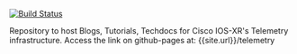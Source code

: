 [![Build Status](https://travis-ci.org/xrdocs/telemetry.svg?branch=gh-pages)](https://travis-ci.org/xrdocs/telemetry)

Repository to host Blogs, Tutorials, Techdocs for Cisco IOS-XR's Telemetry infrastructure. Access the link on github-pages at: {{site.url}}/telemetry

<!-- Test deployment with AWS secrets - Thu Oct 23 15:36:57 EEST 2025 -->
